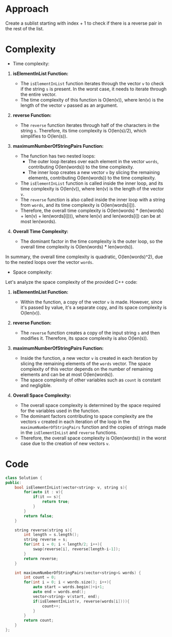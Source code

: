 # Approach
<!-- Describe your approach to solving the problem. -->
Create a sublist starting with index + 1 to check if there is a reverse pair in the rest of the list.

# Complexity

- Time complexity:
<!-- Add your time complexity here, e.g. $$O(n)$$ -->
1. **isElementInList Function:**
   - The `isElementInList` function iterates through the vector `v` to check if the string `s` is present. In the worst case, it needs to iterate through the entire vector.
   - The time complexity of this function is O(len(v)), where len(v) is the length of the vector `v` passed as an argument.

2. **reverse Function:**
   - The `reverse` function iterates through half of the characters in the string `s`. Therefore, its time complexity is O(len(s)/2), which simplifies to O(len(s)).

3. **maximumNumberOfStringPairs Function:**
   - The function has two nested loops:
      - The outer loop iterates over each element in the vector `words`, contributing O(len(words)) to the time complexity.
      - The inner loop creates a new vector `v` by slicing the remaining elements, contributing O(len(words)) to the time complexity.
   - The `isElementInList` function is called inside the inner loop, and its time complexity is O(len(v)), where len(v) is the length of the vector `v`.
   - The `reverse` function is also called inside the inner loop with a string from `words`, and its time complexity is O(len(words[i])).
   - Therefore, the overall time complexity is O(len(words) * (len(words) + len(v) + len(words[i]))), where len(v) and len(words[i]) can be at most len(words).

4. **Overall Time Complexity:**
   - The dominant factor in the time complexity is the outer loop, so the overall time complexity is O(len(words) * len(words)).

In summary, the overall time complexity is quadratic, O(len(words)^2), due to the nested loops over the vector `words`.

- Space complexity:
<!-- Add your space complexity here, e.g. $$O(n)$$ -->
Let's analyze the space complexity of the provided C++ code:

1. **isElementInList Function:**
   - Within the function, a copy of the vector `v` is made. However, since it's passed by value, it's a separate copy, and its space complexity is O(len(v)).

2. **reverse Function:**
   - The `reverse` function creates a copy of the input string `s` and then modifies it. Therefore, its space complexity is also O(len(s)).

3. **maximumNumberOfStringPairs Function:**
   - Inside the function, a new vector `v` is created in each iteration by slicing the remaining elements of the `words` vector. The space complexity of this vector depends on the number of remaining elements and can be at most O(len(words)).
   - The space complexity of other variables such as `count` is constant and negligible.

4. **Overall Space Complexity:**
   - The overall space complexity is determined by the space required for the variables used in the function.
   - The dominant factors contributing to space complexity are the vectors `v` created in each iteration of the loop in the `maximumNumberOfStringPairs` function and the copies of strings made in the `isElementInList` and `reverse` functions.
   - Therefore, the overall space complexity is O(len(words)) in the worst case due to the creation of new vectors `v`.

# Code

```C++ []
class Solution {
public:
    bool isElementInList(vector<string> v, string s){
        for(auto it : v){
            if(it == s){
                return true;
            }
        }
        return false;
    }

    string reverse(string s){
        int length = s.length();
        string reverse = s;
        for(int i = 0; i < length/2; i++){
            swap(reverse[i], reverse[length-i-1]);
        }   
        return reverse;
    }

    int maximumNumberOfStringPairs(vector<string>& words) {
        int count = 0;
        for(int i = 0; i < words.size(); i++){
            auto start = words.begin()+i+1;
            auto end = words.end();
            vector<string> v(start, end);
            if(isElementInList(v, reverse(words[i]))){
                count++;
            }
        }
        return count;
    }
};
```
